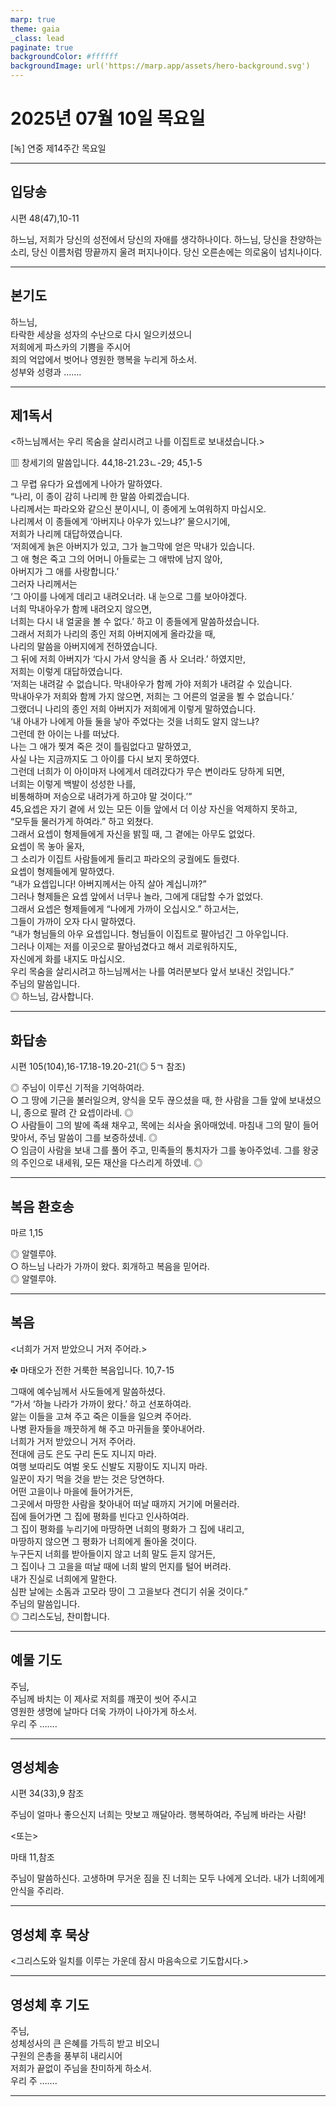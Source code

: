 ```yaml
---
marp: true
theme: gaia
_class: lead
paginate: true
backgroundColor: #ffffff
backgroundImage: url('https://marp.app/assets/hero-background.svg')
---
```


# 2025년 07월 10일 목요일

[녹] 연중 제14주간 목요일  




---

## 입당송

시편 48(47),10-11

하느님, 저희가 당신의 성전에서 당신의 자애를 생각하나이다. 하느님, 당신을 찬양하는 소리, 당신 이름처럼 땅끝까지 울려 퍼지나이다. 당신 오른손에는 의로움이 넘치나이다.  
  


---

## 본기도

하느님,  
타락한 세상을 성자의 수난으로 다시 일으키셨으니  
저희에게 파스카의 기쁨을 주시어  
죄의 억압에서 벗어나 영원한 행복을 누리게 하소서.  
성부와 성령과 …….  
  


---

## 제1독서

<하느님께서는 우리 목숨을 살리시려고 나를 이집트로 보내셨습니다.>

▥ 창세기의 말씀입니다. 44,18-21.23ㄴ-29; 45,1-5

그 무렵 유다가 요셉에게 나아가 말하였다.  
“나리, 이 종이 감히 나리께 한 말씀 아뢰겠습니다.  
나리께서는 파라오와 같으신 분이시니, 이 종에게 노여워하지 마십시오.  
나리께서 이 종들에게 ‘아버지나 아우가 있느냐?’ 물으시기에,  
저희가 나리께 대답하였습니다.  
‘저희에게 늙은 아버지가 있고, 그가 늘그막에 얻은 막내가 있습니다.  
그 애 형은 죽고 그의 어머니 아들로는 그 애밖에 남지 않아,  
아버지가 그 애를 사랑합니다.’  
그러자 나리께서는  
‘그 아이를 나에게 데리고 내려오너라. 내 눈으로 그를 보아야겠다.  
너희 막내아우가 함께 내려오지 않으면,  
너희는 다시 내 얼굴을 볼 수 없다.’ 하고 이 종들에게 말씀하셨습니다.  
그래서 저희가 나리의 종인 저희 아버지에게 올라갔을 때,  
나리의 말씀을 아버지에게 전하였습니다.  
그 뒤에 저희 아버지가 ‘다시 가서 양식을 좀 사 오너라.’ 하였지만,  
저희는 이렇게 대답하였습니다.  
‘저희는 내려갈 수 없습니다. 막내아우가 함께 가야 저희가 내려갈 수 있습니다.  
막내아우가 저희와 함께 가지 않으면, 저희는 그 어른의 얼굴을 뵐 수 없습니다.’  
그랬더니 나리의 종인 저희 아버지가 저희에게 이렇게 말하였습니다.  
‘내 아내가 나에게 아들 둘을 낳아 주었다는 것을 너희도 알지 않느냐?  
그런데 한 아이는 나를 떠났다.  
나는 그 애가 찢겨 죽은 것이 틀림없다고 말하였고,  
사실 나는 지금까지도 그 아이를 다시 보지 못하였다.  
그런데 너희가 이 아이마저 나에게서 데려갔다가 무슨 변이라도 당하게 되면,  
너희는 이렇게 백발이 성성한 나를,  
비통해하며 저승으로 내려가게 하고야 말 것이다.’”  
45,요셉은 자기 곁에 서 있는 모든 이들 앞에서 더 이상 자신을 억제하지 못하고,  
“모두들 물러가게 하여라.” 하고 외쳤다.  
그래서 요셉이 형제들에게 자신을 밝힐 때, 그 곁에는 아무도 없었다.  
요셉이 목 놓아 울자,  
그 소리가 이집트 사람들에게 들리고 파라오의 궁궐에도 들렸다.  
요셉이 형제들에게 말하였다.  
“내가 요셉입니다! 아버지께서는 아직 살아 계십니까?”  
그러나 형제들은 요셉 앞에서 너무나 놀라, 그에게 대답할 수가 없었다.  
그래서 요셉은 형제들에게 “나에게 가까이 오십시오.” 하고서는,  
그들이 가까이 오자 다시 말하였다.  
“내가 형님들의 아우 요셉입니다. 형님들이 이집트로 팔아넘긴 그 아우입니다.  
그러나 이제는 저를 이곳으로 팔아넘겼다고 해서 괴로워하지도,  
자신에게 화를 내지도 마십시오.  
우리 목숨을 살리시려고 하느님께서는 나를 여러분보다 앞서 보내신 것입니다.”  
주님의 말씀입니다.  
◎ 하느님, 감사합니다.  
  


---

## 화답송

시편 105(104),16-17.18-19.20-21(◎ 5ㄱ 참조)

◎ 주님이 이루신 기적을 기억하여라.  
○ 그 땅에 기근을 불러일으켜, 양식을 모두 끊으셨을 때, 한 사람을 그들 앞에 보내셨으니, 종으로 팔려 간 요셉이라네. ◎  
○ 사람들이 그의 발에 족쇄 채우고, 목에는 쇠사슬 옭아매었네. 마침내 그의 말이 들어맞아서, 주님 말씀이 그를 보증하셨네. ◎  
○ 임금이 사람을 보내 그를 풀어 주고, 민족들의 통치자가 그를 놓아주었네. 그를 왕궁의 주인으로 내세워, 모든 재산을 다스리게 하였네. ◎  
  


---

## 복음 환호송

마르 1,15

◎ 알렐루야.  
○ 하느님 나라가 가까이 왔다. 회개하고 복음을 믿어라.  
◎ 알렐루야.  
  


---

## 복음

<너희가 거저 받았으니 거저 주어라.>

✠ 마태오가 전한 거룩한 복음입니다. 10,7-15

그때에 예수님께서 사도들에게 말씀하셨다.  
“가서 ‘하늘 나라가 가까이 왔다.’ 하고 선포하여라.  
앓는 이들을 고쳐 주고 죽은 이들을 일으켜 주어라.  
나병 환자들을 깨끗하게 해 주고 마귀들을 쫓아내어라.  
너희가 거저 받았으니 거저 주어라.  
전대에 금도 은도 구리 돈도 지니지 마라.  
여행 보따리도 여벌 옷도 신발도 지팡이도 지니지 마라.  
일꾼이 자기 먹을 것을 받는 것은 당연하다.  
어떤 고을이나 마을에 들어가거든,  
그곳에서 마땅한 사람을 찾아내어 떠날 때까지 거기에 머물러라.  
집에 들어가면 그 집에 평화를 빈다고 인사하여라.  
그 집이 평화를 누리기에 마땅하면 너희의 평화가 그 집에 내리고,  
마땅하지 않으면 그 평화가 너희에게 돌아올 것이다.  
누구든지 너희를 받아들이지 않고 너희 말도 듣지 않거든,  
그 집이나 그 고을을 떠날 때에 너희 발의 먼지를 털어 버려라.  
내가 진실로 너희에게 말한다.  
심판 날에는 소돔과 고모라 땅이 그 고을보다 견디기 쉬울 것이다.”  
주님의 말씀입니다.  
◎ 그리스도님, 찬미합니다.  
  


---

## 예물 기도

주님,  
주님께 바치는 이 제사로 저희를 깨끗이 씻어 주시고  
영원한 생명에 날마다 더욱 가까이 나아가게 하소서.  
우리 주 …….  
  


---

## 영성체송

시편 34(33),9 참조

주님이 얼마나 좋으신지 너희는 맛보고 깨달아라. 행복하여라, 주님께 바라는 사람!  
  
<또는>  
  
마태 11,참조  
  
주님이 말씀하신다. 고생하며 무거운 짐을 진 너희는 모두 나에게 오너라. 내가 너희에게 안식을 주리라.  


---

## 영성체 후 묵상

<그리스도와 일치를 이루는 가운데 잠시 마음속으로 기도합시다.>  


---

## 영성체 후 기도

주님,  
성체성사의 큰 은혜를 가득히 받고 비오니  
구원의 은총을 풍부히 내리시어  
저희가 끝없이 주님을 찬미하게 하소서.  
우리 주 …….  
  


---